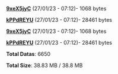 [**9xeX5jyC**](/data/9xeX5jyC.txt) (27/01/23 - 07:12)- 1068 bytes

[**kPPdREYU**](/data/kPPdREYU.txt) (27/01/23 - 07:12)- 28461 bytes

[**9xeX5jyC**](/data/9xeX5jyC.txt) (27/01/23 - 07:12)- 1068 bytes

[**kPPdREYU**](/data/kPPdREYU.txt) (27/01/23 - 07:12)- 28461 bytes

**Total Datas**: 6650

**Total Size**: 38.83 MB / 38.8 MB